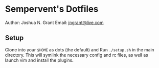 # Sempervent's Dotfiles
Author: Joshua N. Grant
Email: jngrant@live.com

## Setup

Clone into your `$HOME` as dots (the default) and Run `./setup.sh` in the main 
directory. This will symlink the necessary config and rc files, as well as 
launch vim and install the plugins.
